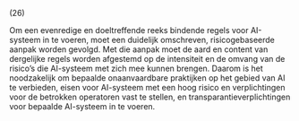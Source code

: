 (26)

Om een evenredige en doeltreffende reeks bindende regels voor AI-systeem in te voeren, moet een duidelijk omschreven, risicogebaseerde aanpak worden gevolgd. Met die aanpak moet de aard en content van dergelijke regels worden afgestemd op de intensiteit en de omvang van de risico’s die AI-systeem met zich mee kunnen brengen. Daarom is het noodzakelijk om bepaalde onaanvaardbare praktijken op het gebied van AI te verbieden, eisen voor AI-systeem met een hoog risico en verplichtingen voor de betrokken operatoren vast te stellen, en transparantieverplichtingen voor bepaalde AI-systeem in te voeren.
